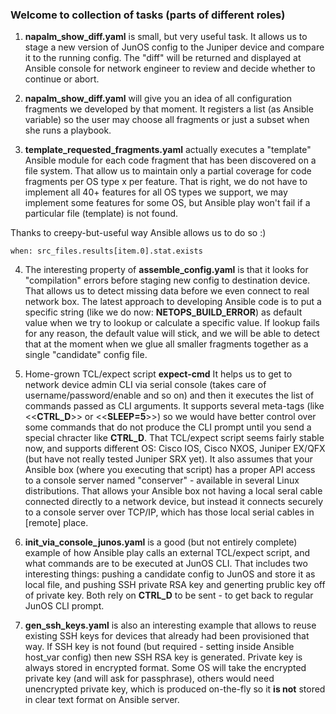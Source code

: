 ### Welcome to collection of tasks (parts of different roles)

1) __napalm_show_diff.yaml__ is small, but very useful task. It allows us to stage a new version of JunOS config to the Juniper device and compare it to the running config. The "diff" will be returned and displayed at Ansible console for network engineer to review and decide whether to continue or abort.

2) __napalm_show_diff.yaml__ will give you an idea of all configuration fragments we developed by that moment. It registers a list (as Ansible variable) so the user may choose all fragments or just a subset when she runs a playbook.

3) __template_requested_fragments.yaml__ actually executes a "template" Ansible module for each code fragment that has been discovered on a file system. That allow us to maintain only a partial coverage for code fragments per OS type x per feature. That is right, we do not have to implement all 40+ features for all OS types we support, we may implement some features for some OS, but Ansible play won't fail if a particular file (template) is not found.

Thanks to creepy-but-useful way Ansible allows us to do so :)
```
when: src_files.results[item.0].stat.exists
```

4) The interesting property of __assemble_config.yaml__ is that it looks for "compilation" errors before staging new config to destination device. That allows us to detect missing data before we even connect to real network box. The latest approach to developing Ansible code is to put a specific string (like we do now: __NETOPS_BUILD_ERROR__) as default value when we try to lookup or calculate a specific value. If lookup fails for any reason, the default value will stick, and we will be able to detect that at the moment when we glue all smaller fragments together as a single "candidate" config file. 

5) Home-grown TCL/expect script __expect-cmd__
It helps us to get to network device admin CLI via serial console (takes care of username/password/enable and so on) and then it executes the list of commands passed as CLI arguments. It supports several meta-tags (like <<__CTRL_D__>> or <<__SLEEP=5__>>) so we would have better control over some commands that do not produce the CLI prompt until you send a special chracter like __CTRL_D__.
That TCL/expect script seems fairly stable now, and supports different OS: Cisco IOS, Cisco NXOS, Juniper EX/QFX (but have not really tested Juniper SRX yet).
It also assumes that your Ansible box (where you executing that script) has a proper API access to a console server named "conserver" - available in several Linux distributions. That allows your Ansible box not having a local seral cable connected directly to a network device, but instead it connects securely to a console server over TCP/IP, which has those local serial cables in [remote] place. 

6) __init_via_console_junos.yaml__ is a good (but not entirely complete) example of how Ansible play calls an external TCL/expect script, and what commands are to be executed at JunOS CLI. That includes two interesting things: pushing a candidate config to JunOS and store it as local file, and pushing SSH private RSA key and generting prublic key off of private key. Both rely on __CTRL_D__ to be sent - to get back to regular JunOS CLI prompt.

7) __gen_ssh_keys.yaml__ is also an interesting example that allows to reuse existing SSH keys for devices that already had been provisioned that way. If SSH key is not found (but required - setting inside Ansible host_var config) then new SSH RSA key is generated.
Private key is always stored in encrypted format. Some OS will take the encrypted private key (and will ask for passphrase), others would need unencrypted private key, which is produced on-the-fly so it __is not__ stored in clear text format on Ansible server.

